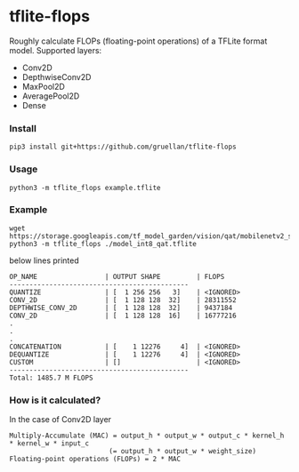 # tflite-flops
Roughly calculate FLOPs (floating-point operations) of a TFLite format model.
Supported layers:
- Conv2D
- DepthwiseConv2D
- MaxPool2D
- AveragePool2D
- Dense

### Install
```
pip3 install git+https://github.com/gruellan/tflite-flops
```

### Usage
```
python3 -m tflite_flops example.tflite
```

### Example
```
wget https://storage.googleapis.com/tf_model_garden/vision/qat/mobilenetv2_ssd_coco/model_int8_qat.tflite
python3 -m tflite_flops ./model_int8_qat.tflite
```
below lines printed
```
OP_NAME                 | OUTPUT SHAPE         | FLOPS
---------------------------------------------
QUANTIZE                | [  1 256 256   3]    | <IGNORED>
CONV_2D                 | [  1 128 128  32]    | 28311552
DEPTHWISE_CONV_2D       | [  1 128 128  32]    | 9437184
CONV_2D                 | [  1 128 128  16]    | 16777216
.
.
.
CONCATENATION           | [    1 12276     4]  | <IGNORED>
DEQUANTIZE              | [    1 12276     4]  | <IGNORED>
CUSTOM                  | []                   | <IGNORED>
---------------------------------------------
Total: 1485.7 M FLOPS
```

### How is it calculated?

In the case of Conv2D layer
```
Multiply-Accumulate (MAC) = output_h * output_w * output_c * kernel_h * kernel_w * input_c 
                         (= output_h * output_w * weight_size)
Floating-point operations (FLOPs) = 2 * MAC
```
